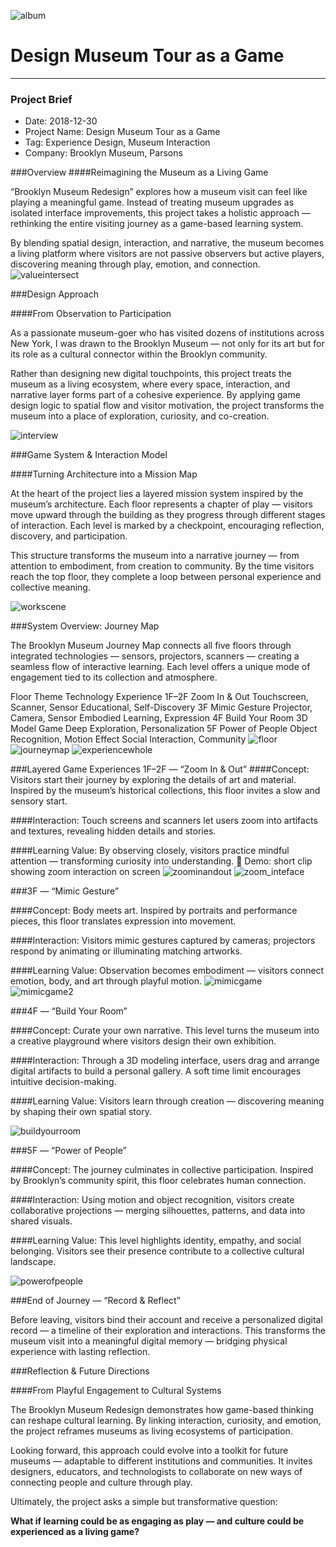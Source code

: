 ![album](./public/album.png)
# Design Museum Tour as a Game

---

### Project Brief
- Date: 2018-12-30
- Project Name: Design Museum Tour as a Game
- Tag: Experience Design, Museum Interaction
- Company: Brooklyn Museum, Parsons


###Overview
####Reimagining the Museum as a Living Game

“Brooklyn Museum Redesign” explores how a museum visit can feel like playing a meaningful game.
Instead of treating museum upgrades as isolated interface improvements, this project takes a holistic approach — rethinking the entire visiting journey as a game-based learning system.

By blending spatial design, interaction, and narrative, the museum becomes a living platform where visitors are not passive observers but active players, discovering meaning through play, emotion, and connection.
![valueintersect](./public/valueintersect.png)

###Design Approach

####From Observation to Participation

As a passionate museum-goer who has visited dozens of institutions across New York, I was drawn to the Brooklyn Museum — not only for its art but for its role as a cultural connector within the Brooklyn community.

Rather than designing new digital touchpoints, this project treats the museum as a living ecosystem, where every space, interaction, and narrative layer forms part of a cohesive experience.
By applying game design logic to spatial flow and visitor motivation, the project transforms the museum into a place of exploration, curiosity, and co-creation.

![interview](./public/interview.png)

###Game System & Interaction Model

####Turning Architecture into a Mission Map

At the heart of the project lies a layered mission system inspired by the museum’s architecture.
Each floor represents a chapter of play — visitors move upward through the building as they progress through different stages of interaction.
Each level is marked by a checkpoint, encouraging reflection, discovery, and participation.

This structure transforms the museum into a narrative journey — from attention to embodiment, from creation to community.
By the time visitors reach the top floor, they complete a loop between personal experience and collective meaning.

![workscene](./public/workscene.png)

###System Overview: Journey Map

The Brooklyn Museum Journey Map connects all five floors through integrated technologies — sensors, projectors, scanners — creating a seamless flow of interactive learning.
Each level offers a unique mode of engagement tied to its collection and atmosphere.

Floor	Theme	Technology	Experience
1F–2F	Zoom In & Out	Touchscreen, Scanner, Sensor	Educational, Self-Discovery
3F	Mimic Gesture	Projector, Camera, Sensor	Embodied Learning, Expression
4F	Build Your Room	3D Model Game	Deep Exploration, Personalization
5F	Power of People	Object Recognition, Motion Effect	Social Interaction, Community
![floor](./public/floor.png)
![journeymap](./public/journeymap.png)
![experiencewhole](./public/experiencewhole.jpg)


###Layered Game Experiences
1F–2F — “Zoom In & Out”
####Concept:
Visitors start their journey by exploring the details of art and material. Inspired by the museum’s historical collections, this floor invites a slow and sensory start.

####Interaction:
Touch screens and scanners let users zoom into artifacts and textures, revealing hidden details and stories.

####Learning Value:
By observing closely, visitors practice mindful attention — transforming curiosity into understanding.
📸 Demo: short clip showing zoom interaction on screen
![zoominandout](./public/zoominandout.png)
![zoom_inteface](./public/zoom_inteface.png)

###3F — “Mimic Gesture”

####Concept:
Body meets art. Inspired by portraits and performance pieces, this floor translates expression into movement.

####Interaction:
Visitors mimic gestures captured by cameras; projectors respond by animating or illuminating matching artworks.

####Learning Value:
Observation becomes embodiment — visitors connect emotion, body, and art through playful motion.
![mimicgame](./public/mimicgame.png)
![mimicgame2](./public/mimicgame2.png)


###4F — “Build Your Room”

####Concept:
Curate your own narrative. This level turns the museum into a creative playground where visitors design their own exhibition.

####Interaction:
Through a 3D modeling interface, users drag and arrange digital artifacts to build a personal gallery. A soft time limit encourages intuitive decision-making.

####Learning Value:
Visitors learn through creation — discovering meaning by shaping their own spatial story.

![buildyourroom](./public/buildyourroom.png)

###5F — “Power of People”

####Concept:
The journey culminates in collective participation. Inspired by Brooklyn’s community spirit, this floor celebrates human connection.

####Interaction:
Using motion and object recognition, visitors create collaborative projections — merging silhouettes, patterns, and data into shared visuals.

####Learning Value:
This level highlights identity, empathy, and social belonging. Visitors see their presence contribute to a collective cultural landscape.

![powerofpeople](./public/powerofpeople.png)

###End of Journey — “Record & Reflect”

Before leaving, visitors bind their account and receive a personalized digital record — a timeline of their exploration and interactions.
This transforms the museum visit into a meaningful digital memory — bridging physical experience with lasting reflection.


###Reflection & Future Directions

####From Playful Engagement to Cultural Systems

The Brooklyn Museum Redesign demonstrates how game-based thinking can reshape cultural learning.
By linking interaction, curiosity, and emotion, the project reframes museums as living ecosystems of participation.

Looking forward, this approach could evolve into a toolkit for future museums — adaptable to different institutions and communities.
It invites designers, educators, and technologists to collaborate on new ways of connecting people and culture through play.

Ultimately, the project asks a simple but transformative question:

**What if learning could be as engaging as play — and culture could be experienced as a living game?**
